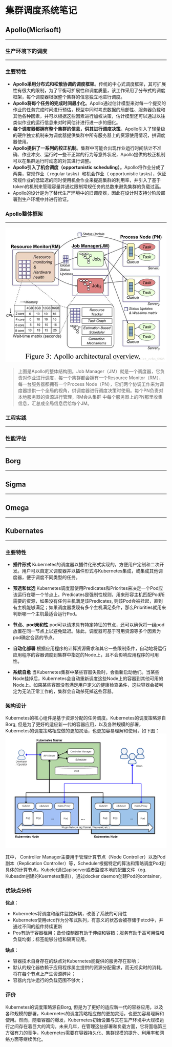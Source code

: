 # 集群调度系统笔记

## Apollo(Micrisoft)
---

### 生产环境下的调度
---

### 主要特性
- **Apollo采用分布式和松散协调的调度框架**。传统的中心式调度框架，其可扩展性有很大的限制，为了平衡可扩展性和调度质量，该工作采用了分布式的调度框架，每个调度器根据整个集群的信息独立地进行调度。
- **Apollo将每个任务的完成时间最小化**。Apollo通过估计模型来对每一个提交的作业的任务完成时间进行预估，模型中同时考虑数据的局部性、服务器负载和其他各种因素，并可以根据这些因素进行加权决策，估计模型还可以通过以往类似作业的运行信息来对时间估计进行进一步的细化。
- **每个调度器都拥有整个集群的信息，供其进行调度决策**。Apollo引入了轻量级的硬件独立机制来为调度器提供集群中所有服务器上的资源使用情况，拱调度器使用。
- **Apollo提供了一系列的校正机制**。集群中可能会出现作业运行时间估计不准确、作业冲突、运行时一些不正常的行为等意外状况，Apollo提供的校正机制可以在集群运行时动态的对其进行调整。
- **Apollo引入了机会调度（opportunistic scheduling）**。Apollo将作业分成了两类，常规作业（ regular tasks）和机会作业（ opportunistic tasks），保证常规作业的低延迟的同时使用机会作业来提高集群的利用率，并引入了基于token的机制来管理容量并通过限制常规任务的总数来避免集群的负载过高。
- Apollo的设计是为了替代生产环境中的旧调度器，因此在设计时支持分阶段部署到生产环境中并进行验证。

### Apollo整体框架
---
 ![Apollo整体结构](image/Apollo-overview.png)
>上图是Apollo的整体结构图。Job Manager（JM）就是一个调度器，它负责对作业进行调度，每一个集群都会拥有一个Resource Monitor（RM），每一台服务器都拥有一个Process Node（PN），它们两个协调工作来为调度器提供一个全局的视角，供调度器进行调度决策时使用。每个PN负责对本地服务器的资源进行管理，RM会从集群 中每个服务器上的PN那里收集信息，汇总成全局信息后给每个JM。

### 工程实践
---
### 性能评估
---

## Borg
---

## Sigma
---

## Omega
---

## Kubernates
---
### 主要特性
- **插件形式**
Kubernetes的调度器以插件化形式实现的，方便用户定制和二次开发。用户可以自定义调度器并以插件形式与Kubernetes集成，或集成其他调度器，便于调度不同类型的任务。

- **预选和优选**
Kubernetes调度器使用Predicates和Priorites来决定一个Pod应该运行在哪一个节点上。Predicates是强制性规则，用来形容主机匹配Pod所需要的资源，如果没有任何主机满足该Predicates, 则该Pod会被挂起，直到有主机能够满足；如果调度器发现有多个主机满足条件，那么Priorities就用来判断哪一个主机最适合运行Pod。

- **节点、pod亲和性**
pod可以请求具有特定特征的节点，还可以确保将一组pod放置在同一节点上以避免延迟。除此，调度器可基于可用资源等多个因素为pod确定合适的节点。

- **自动化部署**
根据应用程序的计算资源需求和其它一些限制条件，自动地将运行应用程序的容器调度到集群中指定的Node上，且不会影响应用程序的可用性。
- **系统自愈**
当Kubernetes集群中某些容器失败时，会重新启动他们。当某些Node挂掉后，Kubernetes会自动重新调度这些Node上的容器到其他可用的Node上。如果某些容器没有满足用户定义的健康检查条件，这些容器会被判定为无法正常工作的，集群会自动杀死掉这些容器。


### 架构设计
Kubernetes的核心组件是基于资源分配的任务调度。Kubernetes的调度策略源自Borg, 但是为了更好的适应新一代的容器应用，以及各种规模的部署，Kubernetes的调度策略相应做的更加灵活，也更加容易理解和使用，如下图：
![kubernetes-架构](image/k8s-architecture.png)

其中， Controller Manager主要用于管理计算节点（Node Controller）以及Pod副本（Replication Controller）等，Scheduler根据特定的算法和策略调度Pod到具体的计算节点，Kubelet通过apiserver或者监控本地的配置文件（eg. Kubeadm创建的Kuernetes集群），通过docker daemon创建Pod的container。

### 优缺点分析

**优点**：
- Kubernetes将调度和组件监控解耦，改善了系统的可用性
- Kubernetes使用etcd作为分布式队列，有意义的状态会被存储于etcd中，并通过不同的组件持续更新
- Pos有助于容器租用；备份控制器有助于伸缩和容错；服务有助于高可用性和负载均衡；标签能够分组和隔离应用。


**缺点**：
- 容器技术自身存在的缺点对Kubernetes能提供的服务存在影响；
- 默认的规化器依赖于应用程序属主提供的资源分配需求，而无视实时的消耗，将在每个节点上产生资源碎片；
- 容器内允许运行的负载范围不够大；

### 评价
Kubernetes的调度策略源自Borg, 但是为了更好的适应新一代的容器应用，以及各种规模的部署，Kubernetes的调度策略相应做的更加灵活，也更加容易理解和使用。然而，随着容器的爆发，Kubernetes初始设置与其在生产环境中大规模运行之间存在着巨大的鸿沟。未来几年，在管理这些部署和负载方面，它将面临第三方强有力的竞争，Kubernetes需要在容器持久化、集群规模的提升、利用率和网络方面等继续优化。